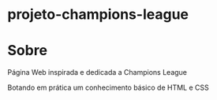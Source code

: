 # projeto-champions-league

# Sobre

<p>Página Web inspirada e dedicada a Champions League</p>

<p>Botando em prática um conhecimento básico de HTML e CSS</p>